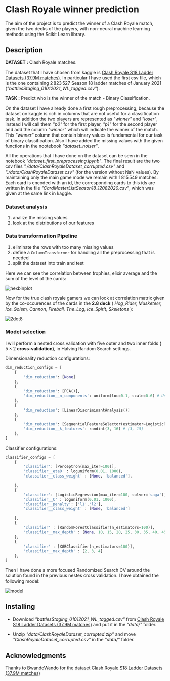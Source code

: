 # Clash Royale winner prediction

The aim of the project is to predict the winner of a Clash Royale match, given the two decks of the players, with non-neural machine learning methods using the Scikit Learn library.

## Description

**DATASET :** Clash Royale matches.

The dataset that I have chosen from kaggle is [Clash Royale S18 Ladder Datasets (37.9M matches)](https://www.kaggle.com/datasets/bwandowando/clash-royale-season-18-dec-0320-dataset). In particular I have used the first csv file, which is the one containing $2\,823\,527$ Season $18$ ladder matches of January $2021$ (_"battlesStaging_01012021_WL_tagged.csv"_).

**TASK :** Predict who is the winner of the match - Binary Classification.

On the dataset I have already done a first rough preprocessing, because the dataset on kaggle is rich in columns that are not useful for a classification task. In addition the two players are represented as _"winner"_ and _"loser"_, instead I will call them _"p0"_ for the first player, _"p1"_ for the second player and add the column _"winner"_ which will indicate the winner of the match. This _"winner"_ column that contain binary values is fundamental for our task of binary classification. Also I have added the missing values with the given functions in the nootebook _"dataset_noiser"_.

All the operations that I have done on the dataset can be seen in the notebook _"dataset_first_preprocessing.ipynb"_. The final result are the two csv files _"./data/ClashRoyaleDataset_corrupted.csv"_ and _"./data/ClashRoyaleDataset.csv"_ (for the version without NaN values). By maintaining only the main game mode we remain with $1\,815\,549$ matches. Each card is encoded with an id, the corresponding cards to this ids are written in the file _"CardMasterListSeason18_12082020.csv"_, which was given at the same link in kaggle.

### Dataset analysis

1. analize the missing values
2. look at the distributions of our features

### Data transformation Pipeline

1. eliminate the rows with too many missing values
2. define a <code>ColumnTransformer</code> for handling all the preprocessing that is needed
3. split the dataset into train and test

Here we can see the correlation between trophies, elixir average and the sum of the level of the cards:

![hexbinplot](https://github.com/AlessandroGhiotto/CNN-image-classification/blob/main/images/hebinplot.png)

Now for the true clash royale gamers we can look at correlation matrix given by the co-occurences of the cards in the **2.8 deck** ( _Hog_Rider, Musketeer, Ice_Golem, Cannon, Fireball, The_Log, Ice_Spirit, Skeletons_ ):

![2dot8](https://github.com/AlessandroGhiotto/CNN-image-classification/blob/main/images/2dot8-correlation.png)

### Model selection

I will perform a nested cross validation with five outer and two inner folds **(** $5 \times 2$ **cross-validation)**, in Halving Random Search settings.

Dimensionality reduction configurations:

```python
dim_reduction_configs = [
    {
        'dim_reduction': [None]
    },
    {
        'dim_reduction': [PCA()],
        'dim_reduction__n_components': uniform(loc=0.1, scale=0.6) # Unif[0.1, 0.7]
    },
    {
        'dim_reduction': [LinearDiscriminantAnalysis()]
    },
    {
        'dim_reduction': [SequentialFeatureSelector(estimator=LogisticRegression)],
        'dim_reduction__k_features': randint(3, 16) # [3, 15]
    },
]
```

Classifier configurations:

```python
classifier_configs = [
    {
        'classifier': [Perceptron(max_iter=100)],
        'classifier__eta0' : loguniform(0.01, 1000),
        'classifier__class_weight' : [None, 'balanced'],

    },
    {
        'classifier': [LogisticRegression(max_iter=100, solver='saga')],
        'classifier__C' : loguniform(0.01, 1000),
        'classifier__penalty': ['l1','l2'],
        'classifier__class_weight' : [None, 'balanced']

    },
    {
        'classifier' : [RandomForestClassifier(n_estimators=100)],
        'classifier__max_depth' : [None, 10, 15, 20, 25, 30, 35, 40, 45, 50]
    },
    {
        'classifier' : [XGBClassifier(n_estimators=100)],
        'classifier__max_depth' : [2, 3, 4]
    },
]
```

Then I have done a more focused Randomized Search CV around the solution found in the previous nestes cross validation. I have obtained the following model:

![model](https://github.com/AlessandroGhiotto/CNN-image-classification/blob/main/images/FinalModelPipeline.png)

## Installing

- Download _"battlesStaging_01012021_WL_tagged.csv"_ from [Clash Royale S18 Ladder Datasets (37.9M matches)](https://www.kaggle.com/datasets/bwandowando/clash-royale-season-18-dec-0320-dataset) and put it in the _"data/"_ folder.

- Unzip _"data/ClashRoyaleDataset_corrupted.zip"_ and move _"ClashRoyaleDataset_corrupted.csv"_ in the _"data/"_ folder.

## Acknowledgments

Thanks to BwandoWando for the dataset [Clash Royale S18 Ladder Datasets (37.9M matches)](https://www.kaggle.com/datasets/bwandowando/clash-royale-season-18-dec-0320-dataset)
